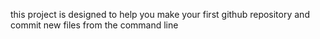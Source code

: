 this project is designed to help you make your first github repository and commit new files from the command line
